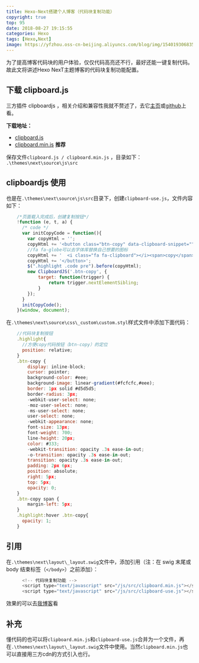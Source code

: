 ```yaml
---
title: Hexo-Next搭建个人博客（代码块复制功能）
copyright: true
top: 95
date: 2018-08-27 19:15:55
categories: Hexo
tags: [Hexo,Next]
image: https://yfzhou.oss-cn-beijing.aliyuncs.com/blog/img/1540193068353_0.png
---
```


为了提高博客代码块的用户体验，仅仅代码高亮还不行，最好还能一键复制代码。故此文将讲述Hexo NexT主题博客的代码块复制功能配置。

<!--more-->

下载 clipboard.js
---------------

三方插件 clipboardjs ，相关介绍和兼容性我就不赘述了，去它[主页](https://clipboardjs.com/)或[github](https://github.com/zenorocha/clipboard.js)上看。

**下载地址：**

*   [clipboard.js](https://raw.githubusercontent.com/zenorocha/clipboard.js/master/dist/clipboard.js)
*   [clipboard.min.js](https://raw.githubusercontent.com/zenorocha/clipboard.js/master/dist/clipboard.min.js) **推荐**

保存文件`clipboard.js / clipboard.min.js` ，目录如下：  
`.\themes\next\source\js\src`

clipboardjs 使用
--------------

也是在`.\themes\next\source\js\src`目录下，创建`clipboard-use.js`，文件内容如下：

```javascript
    /*页面载入完成后，创建复制按钮*/
    !function (e, t, a) { 
      /* code */
      var initCopyCode = function(){
        var copyHtml = '';
        copyHtml += '<button class="btn-copy" data-clipboard-snippet="">';
        //fa fa-globe可以去字体库替换自己想要的图标
		copyHtml += '  <i class="fa fa-clipboard"></i><span>copy</span>';
        copyHtml += '</button>';
        $(".highlight .code pre").before(copyHtml);
        new ClipboardJS('.btn-copy', {
            target: function(trigger) {
                return trigger.nextElementSibling;
            }
        });
      }
      initCopyCode();
    }(window, document);
```


在`.\themes\next\source\css\_custom\custom.styl`样式文件中添加下面代码：
```javascript
    //代码块复制按钮
    .highlight{
      //方便copy代码按钮（btn-copy）的定位
      position: relative;
    }
    .btn-copy {
        display: inline-block;
        cursor: pointer;
        background-color: #eee;
        background-image: linear-gradient(#fcfcfc,#eee);
        border: 1px solid #d5d5d5;
        border-radius: 3px;
        -webkit-user-select: none;
        -moz-user-select: none;
        -ms-user-select: none;
        user-select: none;
        -webkit-appearance: none;
        font-size: 13px;
        font-weight: 700;
        line-height: 20px;
        color: #333;
        -webkit-transition: opacity .3s ease-in-out;
        -o-transition: opacity .3s ease-in-out;
        transition: opacity .3s ease-in-out;
        padding: 2px 6px;
        position: absolute;
        right: 5px;
        top: 5px;
        opacity: 0;
    }
    .btn-copy span {
        margin-left: 5px;
    }
    .highlight:hover .btn-copy{
      opacity: 1;
    }
```

引用
--

在`.\themes\next\layout\_layout.swig`文件中，添加引用（注：在 swig 末尾或 body 结束标签（`</body>`）之前添加）：
```javascript
      <!-- 代码块复制功能 -->
      <script type="text/javascript" src="/js/src/clipboard.min.js"></script>  
      <script type="text/javascript" src="/js/src/clipboard-use.js"></script>
```

效果的可以去[我博客](http://yfzhou.coding.me)看

补充
--

懂代码的也可以将`clipboard.min.js`和`clipboard-use.js`合并为一个文件，再在`.\themes\next\layout\_layout.swig`文件中使用。当然`clipboard.min.js`也可以直接用三方cdn的方式引入也行。